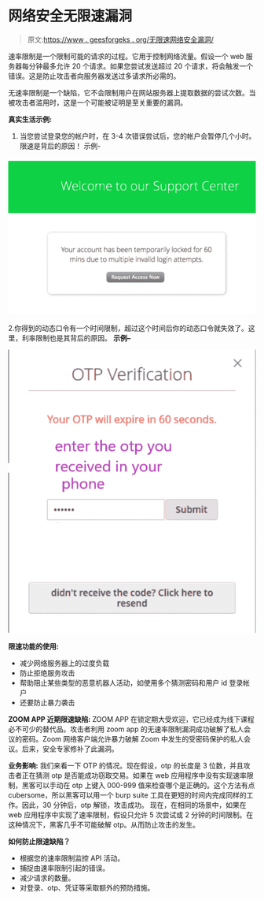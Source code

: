 # 网络安全无限速漏洞

> 原文:[https://www . geesforgeks . org/无限速网络安全漏洞/](https://www.geeksforgeeks.org/no-rate-limiting-flaw-in-cyber-security/)

速率限制是一个限制可能的请求的过程。它用于控制网络流量。假设一个 web 服务器每分钟最多允许 20 个请求。如果您尝试发送超过 20 个请求，将会触发一个错误。这是防止攻击者向服务器发送过多请求所必需的。

无速率限制是一个缺陷，它不会限制用户在网站服务器上提取数据的尝试次数。当被攻击者滥用时，这是一个可能被证明是至关重要的漏洞。

**真实生活示例:**

1.  当您尝试登录您的帐户时，在 3-4 次错误尝试后，您的帐户会暂停几个小时。限速是背后的原因！
    示例-

![](img/4fdf303d8885cd2eb5f550cf74dca767.png)

2.你得到的动态口令有一个时间限制，超过这个时间后你的动态口令就失效了。这里，利率限制也是其背后的原因。
**示例–**

![](img/11b465937f91c427a496ec22bf3940c4.png)

**限速功能的使用:**

*   减少网络服务器上的过度负载
*   防止拒绝服务攻击
*   帮助阻止某些类型的恶意机器人活动，如使用多个猜测密码和用户 id 登录帐户
*   还要防止暴力袭击

**ZOOM APP 近期限速缺陷:**
ZOOM APP 在锁定期大受欢迎，它已经成为线下课程必不可少的替代品。攻击者利用 zoom app 的无速率限制漏洞成功破解了私人会议的密码。Zoom 网络客户端允许暴力破解 Zoom 中发生的受密码保护的私人会议。后来，安全专家修补了此漏洞。

**业务影响:**
我们来看一下 OTP 的情况。现在假设，otp 的长度是 3 位数，并且攻击者正在猜测 otp 是否能成功窃取交易。如果在 web 应用程序中没有实现速率限制，黑客可以手动在 otp 上键入 000-999 值来检查哪个是正确的。这个方法有点 cubersome，所以黑客可以用一个 burp suite 工具在更短的时间内完成同样的工作。因此，30 分钟后，otp 解锁，攻击成功。
现在，在相同的场景中，如果在 web 应用程序中实现了速率限制，假设只允许 5 次尝试或 2 分钟的时间限制。在这种情况下，黑客几乎不可能破解 otp。从而防止攻击的发生。

**如何防止限速缺陷？**

*   根据您的速率限制监控 API 活动。
*   捕捉由速率限制引起的错误。
*   减少请求的数量。
*   对登录、otp、凭证等采取额外的预防措施。
